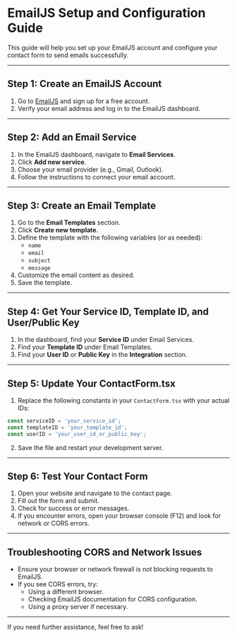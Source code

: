 # EmailJS Setup and Configuration Guide

This guide will help you set up your EmailJS account and configure your contact form to send emails successfully.

---

## Step 1: Create an EmailJS Account

1. Go to [EmailJS](https://www.emailjs.com/) and sign up for a free account.
2. Verify your email address and log in to the EmailJS dashboard.

---

## Step 2: Add an Email Service

1. In the EmailJS dashboard, navigate to **Email Services**.
2. Click **Add new service**.
3. Choose your email provider (e.g., Gmail, Outlook).
4. Follow the instructions to connect your email account.

---

## Step 3: Create an Email Template

1. Go to the **Email Templates** section.
2. Click **Create new template**.
3. Define the template with the following variables (or as needed):
   - `name`
   - `email`
   - `subject`
   - `message`
4. Customize the email content as desired.
5. Save the template.

---

## Step 4: Get Your Service ID, Template ID, and User/Public Key

1. In the dashboard, find your **Service ID** under Email Services.
2. Find your **Template ID** under Email Templates.
3. Find your **User ID** or **Public Key** in the **Integration** section.

---

## Step 5: Update Your ContactForm.tsx

1. Replace the following constants in your `ContactForm.tsx` with your actual IDs:

```typescript
const serviceID = 'your_service_id';
const templateID = 'your_template_id';
const userID = 'your_user_id_or_public_key';
```

2. Save the file and restart your development server.

---

## Step 6: Test Your Contact Form

1. Open your website and navigate to the contact page.
2. Fill out the form and submit.
3. Check for success or error messages.
4. If you encounter errors, open your browser console (F12) and look for network or CORS errors.

---

## Troubleshooting CORS and Network Issues

- Ensure your browser or network firewall is not blocking requests to EmailJS.
- If you see CORS errors, try:
  - Using a different browser.
  - Checking EmailJS documentation for CORS configuration.
  - Using a proxy server if necessary.

---

If you need further assistance, feel free to ask!
